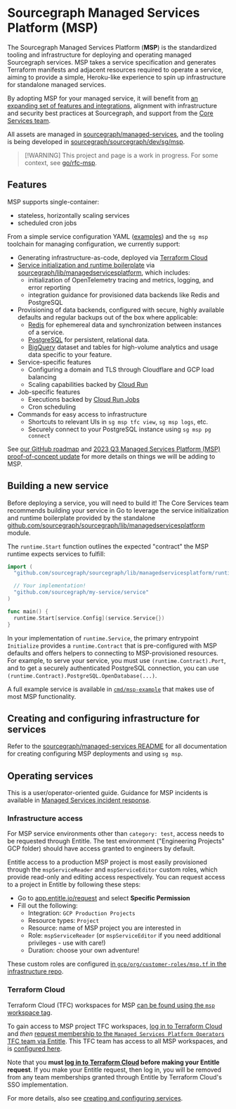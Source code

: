 # Sourcegraph Managed Services Platform (MSP)

The Sourcegraph Managed Services Platform (**MSP**) is the standardized tooling and infrastructure for deploying and operating managed Sourcegraph services.
MSP takes a service specification and generates Terraform manifests and adjacent resources required to operate a service, aiming to provide a simple, Heroku-like experience to spin up infrastructure for standalone managed services.

By adopting MSP for your managed service, it will benefit from [an expanding set of features and integrations](#features), alignment with infrastructure and security best practices at Sourcegraph, and support from the [Core Services team](../index.md).

All assets are managed in [sourcegraph/managed-services](https://github.com/sourcegraph/managed-services), and the tooling is being developed in [sourcegraph/sourcegraph/dev/sg/msp](https://github.com/sourcegraph/sourcegraph/tree/main/dev/sg/msp).

> [!WARNING] This project and page is a work in progress. For some context, see [go/rfc-msp](http://go/rfc-msp).

## Features

MSP supports single-container:

- stateless, horizontally scaling services
- scheduled cron jobs

From a simple service configuration YAML ([examples](https://github.com/sourcegraph/managed-services/tree/main/services)) and the `sg msp` toolchain for managing configuration, we currently support:

- Generating infrastructure-as-code, deployed via [Terraform Cloud](#terraform-cloud)
- [Service initialization and runtime boilerplate](#building-a-new-service) via [sourcegraph/lib/managedservicesplatform](https://github.com/sourcegraph/sourcegraph/tree/main/lib/managedservicesplatform), which includes:
  - initialization of OpenTelemetry tracing and metrics, logging, and error reporting
  - integration guidance for provisioned data backends like Redis and PostgreSQL
- Provisioning of data backends, configured with secure, highly available defaults and regular backups out of the box where applicable:
  - [Redis](https://cloud.google.com/memorystore/docs/redis/memorystore-for-redis-overview) for ephemereal data and synchronization between instances of a service.
  - [PostgreSQL](https://cloud.google.com/sql/postgresql?hl=en) for persistent, relational data.
  - [BigQuery](https://cloud.google.com/bigquery?hl=en) dataset and tables for high-volume analytics and usage data specific to your feature.
- Service-specific features
  - Configuring a domain and TLS through Cloudflare and GCP load balancing
  - Scaling capabilities backed by [Cloud Run](https://cloud.google.com/run?hl=en)
- Job-specific features
  - Executions backed by [Cloud Run Jobs](https://cloud.google.com/run/docs/create-jobs)
  - Cron scheduling
- Commands for easy access to infrastructure
  - Shortcuts to relevant UIs in `sg msp tfc view`, `sg msp logs`, etc.
  - Securely connect to your PostgreSQL instance using `sg msp pg connect`

See [our GitHub roadmap](https://github.com/orgs/sourcegraph/projects/375/views/1) and [2023 Q3 Managed Services Platform (MSP) proof-of-concept update](https://docs.google.com/document/d/1DSqKqCgXW2m0TCVBmDSasY2Hxb9cp9Uv_NgF4MEfAto/edit) for more details on things we will be adding to MSP.

## Building a new service

Before deploying a service, you will need to build it!
The Core Services team recommends building your service in Go to leverage the service initialization and runtime boilerplate provided by the standalone [github.com/sourcegraph/sourcegraph/lib/managedservicesplatform](https://github.com/sourcegraph/sourcegraph/tree/main/lib/managedservicesplatform) module.

The `runtime.Start` function outlines the expected "contract" the MSP runtime expects services to fulfill:

```go
import (
  "github.com/sourcegraph/sourcegraph/lib/managedservicesplatform/runtime"

  // Your implementation!
  "github.com/sourcegraph/my-service/service"
)

func main() {
  runtime.Start[service.Config](service.Service{})
}
```

In your implementation of `runtime.Service`, the primary entrypoint `Initialize` provides a `runtime.Contract` that is pre-configured with MSP defaults and offers helpers to connecting to MSP-provisioned resources. For example, to serve your service, you must use `(runtime.Contract).Port`, and to get a securely authenticated PostgreSQL connection, you can use `(runtime.Contract).PostgreSQL.OpenDatabase(...)`.

A full example service is available in [`cmd/msp-example`](https://github.com/sourcegraph/sourcegraph/tree/main/cmd/msp-example) that makes use of most MSP functionality.

## Creating and configuring infrastructure for services

Refer to the [sourcegraph/managed-services README](https://github.com/sourcegraph/managed-services/blob/main/README.md) for all documentation for creating configuring MSP deployments and using `sg msp`.

## Operating services

This is a user/operator-oriented guide.
Guidance for MSP incidents is available in [Managed Services incident response](./incidents.md).

### Infrastructure access

For MSP service environments other than `category: test`, access needs to be requested through Entitle.
The test environment ("Engineering Projects" GCP folder) should have access granted to engineers by default.

Entitle access to a production MSP project is most easily provisioned through the `mspServiceReader` and `mspServiceEditor` custom roles, which provide read-only and editing access respectively.
You can request access to a project in Entitle by following these steps:

- Go to [app.entitle.io/request](https://app.entitle.io/request) and select **Specific Permission**
- Fill out the following:
  - Integration: `GCP Production Projects`
  - Resource types: `Project`
  - Resource: name of MSP project you are interested in
  - Role: `mspServiceReader` (or `mspServiceEditor` if you need additional privileges - use with care!)
  - Duration: choose your own adventure!

These custom roles are configured [in `gcp/org/customer-roles/msp.tf` in the infrastructure repo](https://github.com/sourcegraph/infrastructure/blob/main/gcp/custom-roles/msp.tf).

### Terraform Cloud

Terraform Cloud (TFC) workspaces for MSP [can be found using the `msp` workspace tag](https://app.terraform.io/app/sourcegraph/workspaces?tag=msp).

To gain access to MSP project TFC workspaces, [log in to Terraform Cloud](https://app.terraform.io/app/sourcegraph) and *then* [request membership to the `Managed Services Platform Operators` TFC team via Entitle](https://app.entitle.io/request?data=eyJkdXJhdGlvbiI6IjM2MDAiLCJqdXN0aWZpY2F0aW9uIjoiRU5URVIgSlVTVElGSUNBVElPTiBIRVJFIiwicm9sZUlkcyI6W3siaWQiOiJiMzg3MzJjYy04OTUyLTQ2Y2QtYmIxZS1lZjI2ODUwNzIyNmIiLCJ0aHJvdWdoIjoiYjM4NzMyY2MtODk1Mi00NmNkLWJiMWUtZWYyNjg1MDcyMjZiIiwidHlwZSI6InJvbGUifV19).
This TFC team has access to all MSP workspaces, and is [configured here](https://sourcegraph.sourcegraph.com/github.com/sourcegraph/infrastructure/-/blob/terraform-cloud/terraform.tfvars?L44:1-48:4).

Note that you **must [log in to Terraform Cloud](https://app.terraform.io/app/sourcegraph) before making your Entitle request**.
If you make your Entitle request, then log in, you will be removed from any team memberships granted through Entitle by Terraform Cloud's SSO implementation.

For more details, also see [creating and configuring services](https://github.com/sourcegraph/managed-services#operations).
